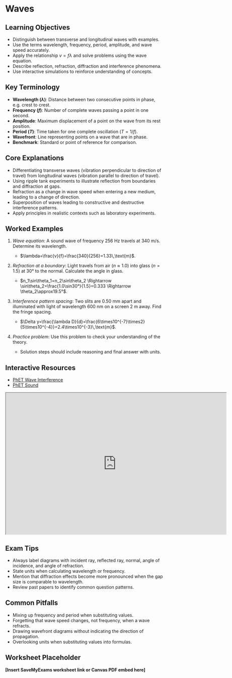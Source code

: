 # Waves

## Learning Objectives
- Distinguish between transverse and longitudinal waves with examples.
- Use the terms wavelength, frequency, period, amplitude, and wave speed accurately.
- Apply the relationship $v=f\lambda$ and solve problems using the wave equation.
- Describe reflection, refraction, diffraction and interference phenomena.
- Use interactive simulations to reinforce understanding of concepts.

## Key Terminology
- **Wavelength ($\lambda$)**: Distance between two consecutive points in phase, e.g. crest to crest.
- **Frequency ($f$)**: Number of complete waves passing a point in one second.
- **Amplitude**: Maximum displacement of a point on the wave from its rest position.
- **Period ($T$)**: Time taken for one complete oscillation ($T=1/f$).
- **Wavefront**: Line representing points on a wave that are in phase.
- **Benchmark**: Standard or point of reference for comparison.

## Core Explanations
- Differentiating transverse waves (vibration perpendicular to direction of travel) from longitudinal waves (vibration parallel to direction of travel).
- Using ripple tank experiments to illustrate reflection from boundaries and diffraction at gaps.
- Refraction as a change in wave speed when entering a new medium, leading to a change of direction.
- Superposition of waves leading to constructive and destructive interference patterns.
- Apply principles in realistic contexts such as laboratory experiments.

## Worked Examples
1. *Wave equation*: A sound wave of frequency 256 Hz travels at 340 m/s. Determine its wavelength.
   - $\lambda=\frac{v}{f}=\frac{340}{256}=1.33\,\text{m}$.
2. *Refraction at a boundary*: Light travels from air ($n\approx1.0$) into glass ($n=1.5$) at 30° to the normal. Calculate the angle in glass.
   - $n_1\sin\theta_1=n_2\sin\theta_2 \Rightarrow \sin\theta_2=\frac{1.0\sin30°}{1.5}=0.333 \Rightarrow \theta_2\approx19.5°$.
3. *Interference pattern spacing*: Two slits are 0.50 mm apart and illuminated with light of wavelength 600 nm on a screen 2 m away. Find the fringe spacing.
   - $\Delta y=\frac{\lambda D}{d}=\frac{6\times10^{-7}\times2}{5\times10^{-4}}=2.4\times10^{-3}\,\text{m}$.

4. *Practice problem*: Use this problem to check your understanding of the theory.
   - Solution steps should include reasoning and final answer with units.
## Interactive Resources
- [PhET Wave Interference](https://phet.colorado.edu/en/simulation/wave-interference)
- [PhET Sound](https://phet.colorado.edu/en/simulation/sound)
<iframe src="https://phet.colorado.edu/sims/html/wave-on-a-string/latest/wave-on-a-string_en.html" width="700" height="450" title="Interactive simulation" loading="lazy"></iframe>

## Exam Tips
- Always label diagrams with incident ray, reflected ray, normal, angle of incidence, and angle of refraction.
- State units when calculating wavelength or frequency.
- Mention that diffraction effects become more pronounced when the gap size is comparable to wavelength.
- Review past papers to identify common question patterns.

## Common Pitfalls
- Mixing up frequency and period when substituting values.
- Forgetting that wave speed changes, not frequency, when a wave refracts.
- Drawing wavefront diagrams without indicating the direction of propagation.
- Overlooking units when substituting values into formulas.

## Worksheet Placeholder
**[Insert SaveMyExams worksheet link or Canvas PDF embed here]**
